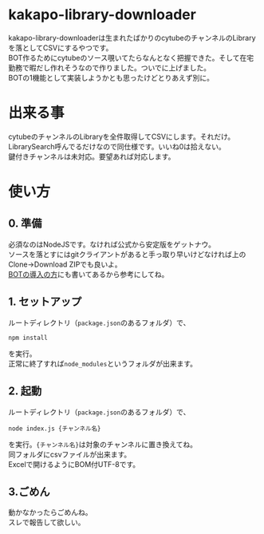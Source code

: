 # kakapo-library-downloader
kakapo-library-downloaderは生まれたばかりのcytubeのチャンネルのLibraryを落としてCSVにするやつです。  
BOT作るためにcytubeのソース覗いてたらなんとなく把握できた。そして在宅勤務で暇だし作れそうなので作りました。ついでに上げました。  
BOTの1機能として実装しようかとも思ったけどとりあえず別に。

# 出来る事
cytubeのチャンネルのLibraryを全件取得してCSVにします。それだけ。  
LibrarySearch呼んでるだけなので同仕様です。いいね0は拾えない。  
鍵付きチャンネルは未対応。要望あれば対応します。

# 使い方

## 0. 準備
必須なのはNodeJSです。なければ公式から安定版をゲットナウ。  
ソースを落とすにはgitクライアントがあると手っ取り早いけどなければ上のClone→Download ZIPでも良いよ。  
[BOTの導入の方](https://github.com/img-denshooooo/kakapo-admin-bot-test#%E5%B0%8E%E5%85%A5%E8%A9%B3%E7%B4%B0%E7%89%88)にも書いてあるから参考にしてね。

## 1. セットアップ
ルートディレクトリ（`package.json`のあるフォルダ）で、  
```
npm install
```
を実行。  
正常に終了すれば`node_modules`というフォルダが出来ます。

## 2. 起動
ルートディレクトリ（`package.json`のあるフォルダ）で、  
```
node index.js {チャンネル名}
```
を実行。`{チャンネル名}`は対象のチャンネルに置き換えてね。  
同フォルダにcsvファイルが出来ます。  
Excelで開けるようにBOM付UTF-8です。

## 3.ごめん
動かなかったらごめんね。  
スレで報告して欲しい。
